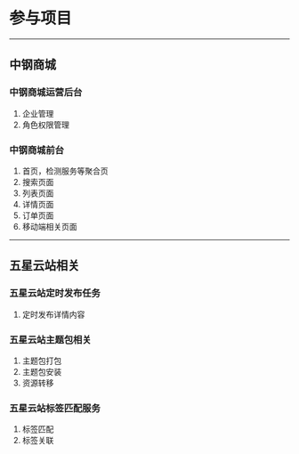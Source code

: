 # 参与项目
*** 
## 中钢商城
### 中钢商城运营后台
1. 企业管理
2. 角色权限管理

### 中钢商城前台
1. 首页，检测服务等聚合页
2. 搜索页面
3. 列表页面
4. 详情页面
5. 订单页面
6. 移动端相关页面

*** 

## 五星云站相关
### 五星云站定时发布任务
1. 定时发布详情内容

### 五星云站主题包相关
1. 主题包打包
2. 主题包安装
3. 资源转移

### 五星云站标签匹配服务
1. 标签匹配
2. 标签关联